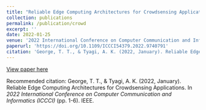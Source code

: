 ```yaml
---
title: "Reliable Edge Computing Architectures for Crowdsensing Applications"
collection: publications
permalink: /publication/crowd
excerpt: ''
date: 2022-01-25
venue: '2022 International Conference on Computer Communication and Informatics (ICCCI), Coimbatore, India'
paperurl: 'https://doi.org/10.1109/ICCCI54379.2022.9740791'
citation: 'George, T. T., & Tyagi, A. K. (2022, January). Reliable Edge Computing Architectures for Crowdsensing Applications. In <i>2022 International Conference on Computer Communication and Informatics (ICCCI)</i> (pp. 1-6). IEEE.'
---
```


[View paper here](https://doi.org/10.1109/ICCCI54379.2022.9740791)

Recommended citation: George, T. T., & Tyagi, A. K. (2022, January). Reliable Edge Computing Architectures for Crowdsensing Applications. In <i>2022 International Conference on Computer Communication and Informatics (ICCCI)</i> (pp. 1-6). IEEE.
